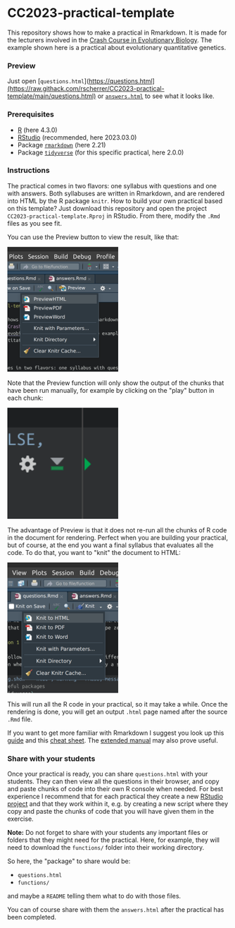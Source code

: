 # CC2023-practical-template

This repository shows how to make a practical in Rmarkdown. It is made for the lecturers involved in the [Crash Course in Evolutionary Biology](https://evobiocrashcourse.github.io/). The example shown here is a practical about evolutionary quantitative genetics.

### Preview

Just open [`questions.html`](https://questions.html](https://raw.githack.com/rscherrer/CC2023-practical-template/main/questions.html) or [`answers.html`](https://raw.githack.com/rscherrer/CC2023-practical-template/main/answers.html) to see what it looks like.

### Prerequisites

-   [R](https://www.r-project.org/) (here 4.3.0)
-   [RStudio](https://posit.co/download/rstudio-desktop/) (recommended, here 2023.03.0)
-   Package [`rmarkdown`](https://rmarkdown.rstudio.com/) (here 2.21)
-   Package [`tidyverse`](https://www.tidyverse.org/) (for this specific practical, here 2.0.0)

### Instructions

The practical comes in two flavors: one syllabus with questions and one with answers. Both syllabuses are written in Rmarkdown, and are rendered into HTML by the R package `knitr`. How to build your own practical based on this template? Just download this repository and open the project `CC2023-practical-template.Rproj` in RStudio. From there, modify the `.Rmd` files as you see fit.

You can use the Preview button to view the result, like that:

<img src="pics/screen01.png" width="50%" height="50%"/>

Note that the Preview function will only show the output of the chunks that have been run manually, for example by clicking on the "play" button in each chunk:

<img src="pics/screen02.png" width="50%" height="50%"/>

The advantage of Preview is that it does not re-run all the chunks of R code in the document for rendering. Perfect when you are building your practical, but of course, at the end you want a final syllabus that evaluates all the code. To do that, you want to "knit" the document to HTML:

<img src="pics/screen03.png" width="50%" height="50%"/>

This will run all the R code in your practical, so it may take a while. Once the rendering is done, you will get an output `.html` page named after the source `.Rmd` file.

If you want to get more familiar with Rmarkdown I suggest you look up this [guide](https://rmarkdown.rstudio.com/lesson-1.html) and this [cheat sheet](https://www.rstudio.com/wp-content/uploads/2015/02/rmarkdown-cheatsheet.pdf). The [extended manual](https://bookdown.org/yihui/rmarkdown/) may also prove useful.

### Share with your students

Once your practical is ready, you can share `questions.html` with your students. They can then view all the questions in their browser, and copy and paste chunks of code into their own R console when needed. For best experience I recommend that for each practical they create a new [RStudio project](https://support.posit.co/hc/en-us/articles/200526207-Using-RStudio-Projects) and that they work within it, e.g. by creating a new script where they copy and paste the chunks of code that you will have given them in the exercise.

**Note:** Do not forget to share with your students any important files or folders that they might need for the practical. Here, for example, they will need to download the `functions/` folder into their working directory.

So here, the "package" to share would be:

-   `questions.html`
-   `functions/`

and maybe a `README` telling them what to do with those files.

You can of course share with them the `answers.html` after the practical has been completed.
